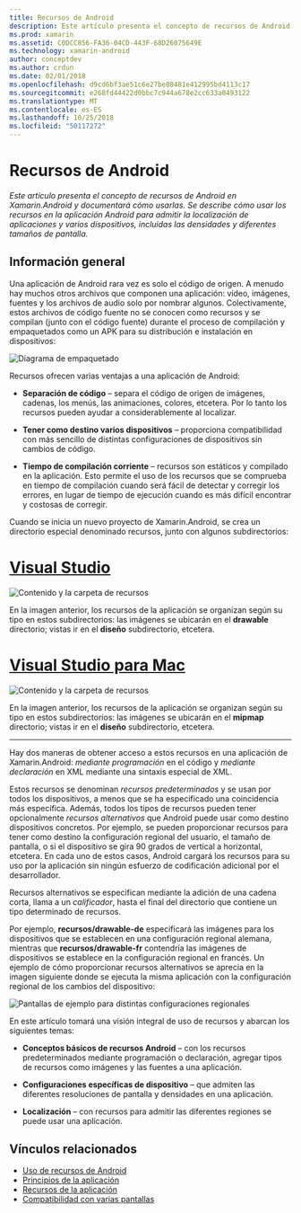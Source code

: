 ```yaml
---
title: Recursos de Android
description: Este artículo presenta el concepto de recursos de Android en Xamarin.Android y documentará cómo usarlas. Se describe cómo usar los recursos en la aplicación Android para admitir la localización de aplicaciones y varios dispositivos, incluidas las densidades y diferentes tamaños de pantalla.
ms.prod: xamarin
ms.assetid: C0DCC856-FA36-04CD-443F-68D26075649E
ms.technology: xamarin-android
author: conceptdev
ms.author: crdun
ms.date: 02/01/2018
ms.openlocfilehash: d9cd6bf3ae51c6e27be88481e412995bd4113c17
ms.sourcegitcommit: e268fd44422d0bbc7c944a678e2cc633a0493122
ms.translationtype: MT
ms.contentlocale: es-ES
ms.lasthandoff: 10/25/2018
ms.locfileid: "50117272"
---
```

# <a name="android-resources"></a>Recursos de Android

_Este artículo presenta el concepto de recursos de Android en Xamarin.Android y documentará cómo usarlas. Se describe cómo usar los recursos en la aplicación Android para admitir la localización de aplicaciones y varios dispositivos, incluidas las densidades y diferentes tamaños de pantalla._


## <a name="overview"></a>Información general

Una aplicación de Android rara vez es solo el código de origen. A menudo hay muchos otros archivos que componen una aplicación: vídeo, imágenes, fuentes y los archivos de audio solo por nombrar algunos. Colectivamente, estos archivos de código fuente no se conocen como recursos y se compilan (junto con el código fuente) durante el proceso de compilación y empaquetados como un APK para su distribución e instalación en dispositivos:

![Diagrama de empaquetado](images/packaging-diagram.png)

Recursos ofrecen varias ventajas a una aplicación de Android:

-  **Separación de código** &ndash; separa el código de origen de imágenes, cadenas, los menús, las animaciones, colores, etcetera. Por lo tanto los recursos pueden ayudar a considerablemente al localizar.

-  **Tener como destino varios dispositivos** &ndash; proporciona compatibilidad con más sencillo de distintas configuraciones de dispositivos sin cambios de código.

-  **Tiempo de compilación corriente** &ndash; recursos son estáticos y compilado en la aplicación. Esto permite el uso de los recursos que se comprueba en tiempo de compilación cuando será fácil de detectar y corregir los errores, en lugar de tiempo de ejecución cuando es más difícil encontrar y costosas de corregir.

Cuando se inicia un nuevo proyecto de Xamarin.Android, se crea un directorio especial denominado recursos, junto con algunos subdirectorios:

# <a name="visual-studiotabwindows"></a>[Visual Studio](#tab/windows)

![Contenido y la carpeta de recursos](images/resources-folder-vs.png)

En la imagen anterior, los recursos de la aplicación se organizan según su tipo en estos subdirectorios: las imágenes se ubicarán en el **drawable** directorio; vistas ir en el **diseño** subdirectorio, etcetera.
 
# <a name="visual-studio-for-mactabmacos"></a>[Visual Studio para Mac](#tab/macos)

![Contenido y la carpeta de recursos](images/resources-folder-xs.png)

En la imagen anterior, los recursos de la aplicación se organizan según su tipo en estos subdirectorios: las imágenes se ubicarán en el **mipmap** directorio; vistas ir en el **diseño** subdirectorio, etcetera.
 
-----

Hay dos maneras de obtener acceso a estos recursos en una aplicación de Xamarin.Android: *mediante programación* en el código y *mediante declaración* en XML mediante una sintaxis especial de XML.

Estos recursos se denominan *recursos predeterminados* y se usan por todos los dispositivos, a menos que se ha especificado una coincidencia más específica. Además, todos los tipos de recursos pueden tener opcionalmente *recursos alternativos* que Android puede usar como destino dispositivos concretos. Por ejemplo, se pueden proporcionar recursos para tener como destino la configuración regional del usuario, el tamaño de pantalla, o si el dispositivo se gira 90 grados de vertical a horizontal, etcetera. En cada uno de estos casos, Android cargará los recursos para su uso por la aplicación sin ningún esfuerzo de codificación adicional por el desarrollador.

Recursos alternativos se especifican mediante la adición de una cadena corta, llama a un *calificador*, hasta el final del directorio que contiene un tipo determinado de recursos.

Por ejemplo, **recursos/drawable-de** especificará las imágenes para los dispositivos que se establecen en una configuración regional alemana, mientras que **recursos/drawable-fr** contendría las imágenes de dispositivos se establece en la configuración regional en francés. Un ejemplo de cómo proporcionar recursos alternativos se aprecia en la imagen siguiente donde se ejecuta la misma aplicación con la configuración regional de los cambios del dispositivo:

![Pantallas de ejemplo para distintas configuraciones regionales](images/localized-screenshots.png)

En este artículo tomará una visión integral de uso de recursos y abarcan los siguientes temas:

-  **Conceptos básicos de recursos Android** &ndash; con los recursos predeterminados mediante programación o declaración, agregar tipos de recursos como imágenes y las fuentes a una aplicación.

-  **Configuraciones específicas de dispositivo** &ndash; que admiten las diferentes resoluciones de pantalla y densidades en una aplicación.

-  **Localización** &ndash; con recursos para admitir las diferentes regiones se puede usar una aplicación.


## <a name="related-links"></a>Vínculos relacionados

- [Uso de recursos de Android](~/android/app-fundamentals/resources-in-android/android-assets.md)
- [Principios de la aplicación](http://developer.android.com/guide/topics/fundamentals.html)
- [Recursos de la aplicación](http://developer.android.com/guide/topics/resources/index.html)
- [Compatibilidad con varias pantallas](http://developer.android.com/guide/practices/screens_support.html)
